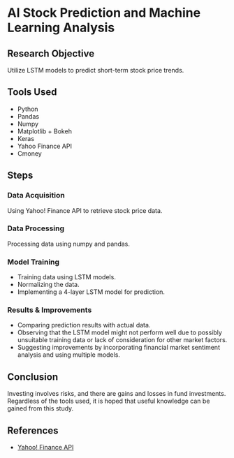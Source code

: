 
# AI Stock Prediction and Machine Learning Analysis


## Research Objective
Utilize LSTM models to predict short-term stock price trends.

## Tools Used
- Python
- Pandas
- Numpy
- Matplotlib + Bokeh
- Keras
- Yahoo Finance API
- Cmoney

## Steps
### Data Acquisition
Using Yahoo! Finance API to retrieve stock price data.

### Data Processing
Processing data using numpy and pandas.

### Model Training
- Training data using LSTM models.
- Normalizing the data.
- Implementing a 4-layer LSTM model for prediction.

### Results & Improvements
- Comparing prediction results with actual data.
- Observing that the LSTM model might not perform well due to possibly unsuitable training data or lack of consideration for other market factors.
- Suggesting improvements by incorporating financial market sentiment analysis and using multiple models.

## Conclusion
Investing involves risks, and there are gains and losses in fund investments. Regardless of the tools used, it is hoped that useful knowledge can be gained from this study.

## References
- [Yahoo! Finance API](https://github.com/ranaroussi/yfinance)

